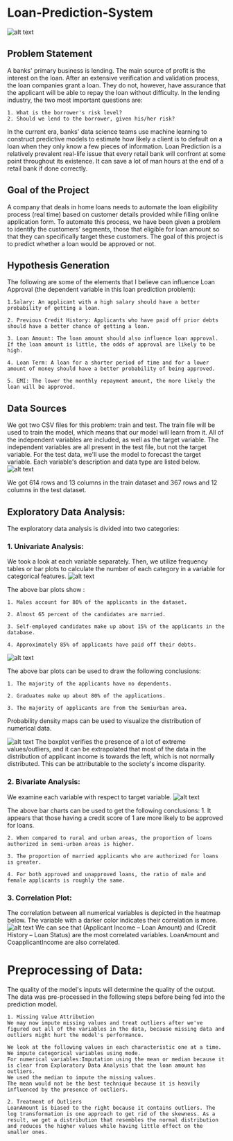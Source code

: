 # Loan-Prediction-System
![alt text](https://github.com/Venedah/Loan-Prediction-System/blob/main/Images/1.LOAN%20PREDICTION%20SYSTEM.jpeg)

## Problem Statement
A banks' primary business is lending. The main source of profit is the interest on the loan. After an extensive verification and validation process, the loan companies grant a loan. They do not, however, have assurance that the applicant will be able to repay the loan without difficulty. In the lending industry, the two most important questions are:

    1. What is the borrower's risk level?
    2. Should we lend to the borrower, given his/her risk?

In the current era, banks' data science teams use machine learning to construct predictive models to estimate how likely a client is to default on a loan when they only know a few pieces of information. Loan Prediction is a relatively prevalent real-life issue that every retail bank will confront at some point throughout its existence. It can save a lot of man hours at the end of a retail bank if done correctly.

## Goal of the Project
A company that deals in home loans needs to automate the loan eligibility process (real time) based on customer details provided while filling online application form. To automate this process, we have been given a problem to identify the customers’ segments, those that  eligible for loan amount so that they can specifically target these customers. The goal of this project is to predict whether a loan would be approved or not.

## Hypothesis Generation
The following are some of the elements that I believe can influence Loan Approval (the dependent variable in this loan prediction problem):

    1.Salary: An applicant with a high salary should have a better probability of getting a loan.

    2. Previous Credit History: Applicants who have paid off prior debts should have a better chance of getting a loan.

    3. Loan Amount: The loan amount should also influence loan approval. If the loan amount is little, the odds of approval are likely to be high.

    4. Loan Term: A loan for a shorter period of time and for a lower amount of money should have a better probability of being approved.

    5. EMI: The lower the monthly repayment amount, the more likely the loan will be approved.

## Data Sources
We got two CSV files for this problem: train and test. The train file will be used to train the model, which means that our model will learn from it. All of the independent variables are included, as well as the target variable. The independent variables are all present in the test file, but not the target variable. For the test data, we'll use the model to forecast the target variable. Each variable's description and data type are listed below.
![alt text](https://github.com/Venedah/Loan-Prediction-System/blob/main/Images/2.%20Data%20Dictionary.png)

We got 614 rows and 13 columns in the train dataset and 367 rows and 12 columns in the test dataset.

## Exploratory Data Analysis:
The exploratory data analysis is divided into two categories:

### 1. Univariate Analysis:
We took a look at each variable separately. Then, we utilize frequency tables or bar plots to calculate the number of each category in a variable for categorical features.
![alt text](https://github.com/Venedah/Loan-Prediction-System/blob/main/Images/3.%20Univariate%20Analysis_1.png)

The above bar plots show :

    1. Males account for 80% of the applicants in the dataset. 

    2. Almost 65 percent of the candidates are married. 

    3. Self-employed candidates make up about 15% of the applicants in the database.

    4. Approximately 85% of applicants have paid off their debts.

![alt text](https://github.com/Venedah/Loan-Prediction-System/blob/main/Images/4.%20Univariate%20Analysis_2.png)

The above bar plots can be used to draw the following conclusions: 

    1. The majority of the applicants have no dependents. 

    2. Graduates make up about 80% of the applications. 
    
    3. The majority of applicants are from the Semiurban area.

Probability density maps can be used to visualize the distribution of numerical data.

![alt text](https://github.com/Venedah/Loan-Prediction-System/blob/main/Images/5.%20Univariate%20Analysis_3.png)
The boxplot verifies the presence of a lot of extreme values/outliers, and it can be extrapolated that most of the data in the distribution of applicant income is towards the left, which is not normally distributed. This can be attributable to the society's income disparity.

### 2. Bivariate Analysis:
We examine each variable with respect to target variable.
![alt text](https://github.com/Venedah/Loan-Prediction-System/blob/main/Images/6.%20Bivariate%20Analysis.jpg)

The above bar charts can be used to get the following conclusions: 
    1. It appears that those having a credit score of 1 are more likely to be approved for loans.

    2. When compared to rural and urban areas, the proportion of loans authorized in semi-urban areas is higher. 
    
    3. The proportion of married applicants who are authorized for loans is greater. 
    
    4. For both approved and unapproved loans, the ratio of male and female applicants is roughly the same.

### 3. Correlation Plot:
The correlation between all numerical variables is depicted in the heatmap below. The variable with a darker color indicates their correlation is more.
![alt text](https://github.com/Venedah/Loan-Prediction-System/blob/main/Images/7.Correlation.png)
We can see that (Applicant Income – Loan Amount) and (Credit History – Loan Status) are the most correlated variables. LoanAmount and CoapplicantIncome are also correlated.

# Preprocessing of Data:
The quality of the model's inputs will determine the quality of the output. The data was pre-processed in the following steps before being fed into the prediction model.

    1. Missing Value Attribution
    We may now impute missing values and treat outliers after we've figured out all of the variables in the data, because missing data and outliers might hurt the model's performance.

    We look at the following values in each characteristic one at a time.
    We impute categorical variables using mode.     
    For numerical variables:Imputation using the mean or median because it is clear from Exploratory Data Analysis that the loan amount has outliers. 
    We used the median to impute the missing values. 
    The mean would not be the best technique because it is heavily influenced by the presence of outliers.

    2. Treatment of Outliers
    LoanAmount is biased to the right because it contains outliers. The log transformation is one approach to get rid of the skewness. As a result, we get a distribution that resembles the normal distribution and reduces the higher values while having little effect on the smaller ones.